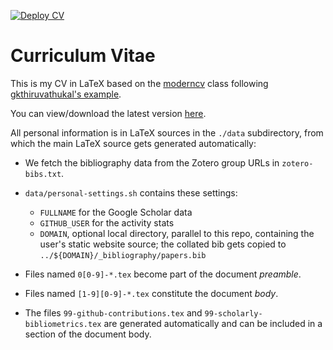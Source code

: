 [![Deploy CV](https://github.com/klaeufer/cv/actions/workflows/main.yml/badge.svg)](https://github.com/klaeufer/cv/actions/workflows/main.yml)

# Curriculum Vitae

This is my CV in LaTeX based on the [moderncv](https://ctan.org/pkg/moderncv) class following [gkthiruvathukal's example](https://github.com/gkthiruvathukal/cv).

You can view/download the latest version [here](https://github.com/klaeufer/cv/releases/latest/download/klaeufer.pdf).

All personal information is in LaTeX sources in the `./data` subdirectory, from which the main LaTeX source gets generated automatically:

- We fetch the bibliography data from the Zotero group URLs in `zotero-bibs.txt`.
- `data/personal-settings.sh` contains these settings:

  - `FULLNAME` for the Google Scholar data
  - `GITHUB_USER` for the activity stats
  - `DOMAIN`, optional local directory, parallel to this repo, containing the user's static website source; the collated bib gets copied to `../${DOMAIN}/_bibliography/papers.bib`

- Files named `0[0-9]-*.tex` become part of the document *preamble*.
- Files named `[1-9][0-9]-*.tex` constitute the document *body*.
- The files `99-github-contributions.tex` and `99-scholarly-bibliometrics.tex` are generated automatically and can be included in a section of the document body.
